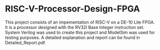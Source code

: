 # RISC-V-Processor-Design-FPGA
This project consists of an impementation of RISC-V on a DE-10 Lite FPGA. It is a processor designed with the RV32I Base Integer instruction set. 
System Verilog was used to create this project and ModelSim was used for testing purposes.
A detailed explanation and report can be found in Detailed_Report.pdf.
